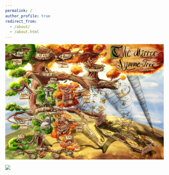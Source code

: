 ```yaml
---
permalink: /
author_profile: true
redirect_from: 
  - /about/
  - /about.html
---
```

![MirrorSymmetry](/images/MirrorSymmeTree.jpg)

<img src="https://jrhilburn.github.io/images/MirrorSymmeTree.jpg">
